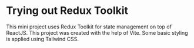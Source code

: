 # Trying out Redux Toolkit

This mini project uses Redux Toolkit for state management on top of ReactJS. This project was created with the help of Vite. Some basic styling is applied using Tailwind CSS.
